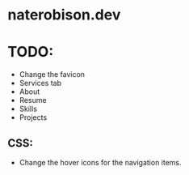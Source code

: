 # naterobison.dev

# TODO:
  - Change the favicon
  - Services tab
  - About
  - Resume
  - Skills
  - Projects

## CSS:
- Change the hover icons for the navigation items.
